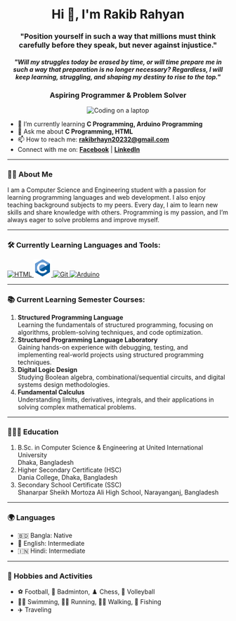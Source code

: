 <h1 align="center">Hi 👋, I'm Rakib Rahyan</h1>
<h3 align="center">"Position yourself in such a way that millions must think carefully before they speak, but never against injustice."</h3>
<h5 align="center">"Will my struggles today be erased by time, or will time prepare me in such a way that preparation is no longer necessary? Regardless, I will keep learning, struggling, and shaping my destiny to rise to the top."</h5>

<h3 align="center">Aspiring Programmer & Problem Solver</h3>

<p align="center"> 
    <img src="https://thumbor.forbes.com/thumbor/fit-in/1290x/https://www.forbes.com/advisor/wp-content/uploads/2023/07/computer-coding.jpg" alt="Coding on a laptop" width="600"/>
</p>

- 🌱 I’m currently learning **C Programming, Arduino Programming**
- 💬 Ask me about **C Programming, HTML**
- 📫 How to reach me: **rakibrhayn20232@gmail.com**
- Connect with me on: [**Facebook**](https://www.facebook.com/profile.php?id=61556517414774) | [**LinkedIn**](https://www.linkedin.com/feed/?trk=guest_homepage-basic_google-one-tap-submit)

---

<h3>🙋‍♂️ About Me</h3>
<p>
    I am a Computer Science and Engineering student with a passion for learning programming languages and web development. I also enjoy teaching background subjects to my peers. Every day, I aim to learn new skills and share knowledge with others. Programming is my passion, and I’m always eager to solve problems and improve myself.
</p>

---

<h3>🛠️ Currently Learning Languages and Tools:</h3>
<p align="left"> 
    <a href="https://developer.mozilla.org/en-US/docs/Web/HTML" target="_blank" rel="noreferrer">
        <img src="https://encrypted-tbn0.gstatic.com/images?q=tbn:ANd9GcRsubI1xnS2EsbFC7IKOtHXy3o2yp5zNGHX8-mLk-0nVw&s" alt="HTML" width="40" height="40"/>
    </a>
    <a href="https://www.cprogramming.com/" target="_blank" rel="noreferrer"> 
        <img src="https://raw.githubusercontent.com/devicons/devicon/master/icons/c/c-original.svg" alt="C" width="40" height="40"/> 
    </a> 
    <a href="https://git-scm.com/" target="_blank" rel="noreferrer"> 
        <img src="https://www.vectorlogo.zone/logos/git-scm/git-scm-icon.svg" alt="Git" width="40" height="40"/> 
    </a> 
    <a href="https://docs.arduino.cc/learn/" target="_blank" rel="noreferrer"> 
        <img src="https://upload.wikimedia.org/wikipedia/commons/8/87/Arduino_Logo.svg" alt="Arduino" width="40" height="40"/> 
    </a> 
</p>

---

<h3>📚 Current Learning Semester Courses:</h3>
<ol>
  <li>
    <strong>Structured Programming Language</strong> <br>
    Learning the fundamentals of structured programming, focusing on algorithms, problem-solving techniques, and code optimization.
  </li>
  <li>
    <strong>Structured Programming Language Laboratory</strong> <br>
    Gaining hands-on experience with debugging, testing, and implementing real-world projects using structured programming techniques.
  </li>
  <li>
    <strong>Digital Logic Design</strong> <br>
    Studying Boolean algebra, combinational/sequential circuits, and digital systems design methodologies.
  </li>
  <li>
    <strong>Fundamental Calculus</strong> <br>
    Understanding limits, derivatives, integrals, and their applications in solving complex mathematical problems.
  </li>
</ol>

---

<h3>👨🏻‍🎓 Education</h3>
<ol>
  <li>
    B.Sc. in Computer Science & Engineering at United International University <br>
    Dhaka, Bangladesh
  </li>
  <li>
    Higher Secondary Certificate (HSC) <br>
    Dania College, Dhaka, Bangladesh
  </li>
  <li>
    Secondary School Certificate (SSC) <br>
    Shanarpar Sheikh Mortoza Ali High School, Narayanganj, Bangladesh
  </li>
</ol>

---

<h3>🌍 Languages</h3>
<ul>
  <li>🇧🇩 Bangla: Native</li>
  <li>🏴 English: Intermediate</li>
  <li>🇮🇳 Hindi: Intermediate</li>
</ul>

---

<h3>🏅 Hobbies and Activities</h3>
<ul>
  <li>⚽ Football, 🏸 Badminton, ♟️ Chess, 🏐 Volleyball</li>
  <li>🏊‍♂️ Swimming, 🏃‍♂️ Running, 🚶‍♂️ Walking, 🎣 Fishing</li>
  <li>✈️ Traveling</li>
</ul>
